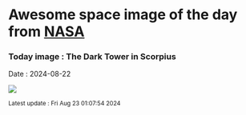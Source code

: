 
# Awesome space image of the day from [NASA](https://api.nasa.gov/)

### Today image : The Dark Tower in Scorpius
Date : 2024-08-22

![](https://apod.nasa.gov/apod/image/2408/DarkTowerCDK700-Selby1024.jpg)

<small>Latest update : Fri Aug 23 01:07:54 2024</small>
        